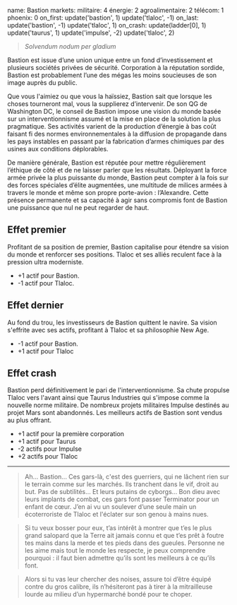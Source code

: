 name: Bastion
markets:
    militaire: 4
    énergie: 2
    agroalimentaire: 2
    télécom: 1
phoenix: 0
on_first:
    update('bastion', 1)
    update('tlaloc', -1)
on_last:
    update('bastion', -1)
    update('tlaloc', 1)
on_crash:
    update(ladder[0], 1)
    update('taurus', 1)
    update('impulse', -2)
    update('tlaloc', 2)

> *Solvendum nodum per gladium* 

Bastion est issue d’une union unique entre un fond d’investissement et plusieurs sociétés privées de sécurité. Corporation à la réputation sordide, Bastion est probablement l’une des mégas les moins soucieuses de son image auprès du public. 

Que vous l'aimiez ou que vous la haïssiez, Bastion sait que lorsque les choses tourneront mal, vous la supplierez d’intervenir. De son QG de Washington DC, le conseil de Bastion impose une vision du monde basée sur un interventionnisme assumé et la mise en place de la solution la plus pragmatique. Ses activités varient de la production d’énergie à bas coût faisant fi des normes environnementales à la diffusion de propagande dans les pays instables en passant par la fabrication d’armes chimiques par des usines aux conditions déplorables. 

De manière générale, Bastion est réputée pour mettre régulièrement l’éthique de côté et de ne laisser parler que les résultats. Déployant la force armée privée la plus puissante du monde, Bastion peut compter à la fois sur des forces spéciales d’élite augmentées, une multitude de milices armées à travers le monde et même son propre porte-avion : l’Alexandre. Cette présence permanente et sa capacité à agir sans compromis font de Bastion une puissance que nul ne peut regarder de haut.


## Effet premier
Profitant de sa position de premier, Bastion capitalise pour étendre sa vision du monde et renforcer ses positions. Tlaloc et ses alliés reculent face à la pression ultra moderniste.

* +1 actif pour Bastion.
* -1 actif pour Tlaloc.

## Effet dernier
Au fond du trou, les investisseurs de Bastion quittent le navire. Sa vision s'effrite avec ses actifs, profitant à Tlaloc et sa philosophie New Age.

* -1 actif pour Bastion.
* +1 actif pour Tlaloc

## Effet crash
Bastion perd définitivement le pari de l'interventionnisme. Sa chute propulse Tlaloc vers l'avant ainsi que Taurus Industries qui s'impose comme la nouvelle norme militaire. De nombreux projets militaires Impulse destinés au projet Mars sont abandonnés. Les meilleurs actifs de Bastion sont vendus au plus offrant.

* +1 actif pour la première corporation
* +1 actif pour Taurus
* -2 actifs pour Impulse
* +2 actifs pour Tlaloc

---

>Ah... Bastion... Ces gars-là, c'est des guerriers, qui ne lâchent rien sur le terrain comme sur les marchés. Ils tranchent dans le vif, droit au but. Pas de subtilités…  Et leurs putains de cyborgs… Bon dieu avec leurs implants de combat, ces gars font passer Terminator pour un enfant de cœur. J’en ai vu un soulever d’une seule main un écoterroriste de Tlaloc et l'éclater sur son genou à mains nues.

>Si tu veux bosser pour eux, t’as intérêt à montrer que t’es le plus grand salopard que la Terre ait jamais connu et que t’es prêt à foutre tes mains dans la merde et tes pieds dans des gueules. Personne ne les aime mais tout le monde les respecte, je peux comprendre pourquoi : il faut bien admettre qu’ils sont les meilleurs à ce qu’ils font.

>Alors si tu vas leur chercher des noises, assure toi d’être équipé contre du gros calibre, ils n’hésiteront pas à tirer à la mitrailleuse lourde au milieu d’un hypermarché  bondé pour te choper. 
